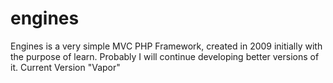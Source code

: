 # engines
Engines is a very simple MVC PHP Framework, created in 2009 initially with the purpose of learn. Probably I will continue developing better versions of it. Current Version "Vapor"
